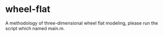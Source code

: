 # wheel-flat
A methodology of three-dimensional wheel flat modeling, please run the script which named main.m.

